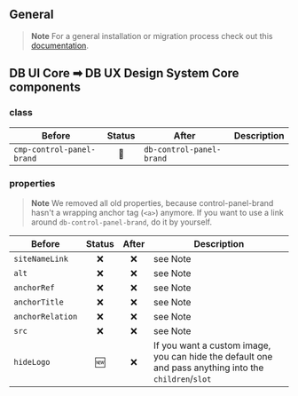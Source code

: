 ## General

> **Note**
> For a general installation or migration process check out this [documentation](https://www.npmjs.com/package/@db-ux/core-components).

## DB UI Core ➡ DB UX Design System Core components

### class

| Before      | Status | After      | Description |
| ----------- | :----: | ---------- | ----------- |
| `cmp-control-panel-brand` |   🔁   | `db-control-panel-brand` |             |

### properties

> **Note**
> We removed all old properties, because control-panel-brand hasn't a wrapping anchor tag (`<a>`) anymore.
> If you want to use a link around `db-control-panel-brand`, do it by yourself.

| Before           | Status | After | Description                                                                                           |
| ---------------- | :----: | :---: | ----------------------------------------------------------------------------------------------------- |
| `siteNameLink`   |   ❌   |  ❌   | see Note                                                                                              |
| `alt`            |   ❌   |  ❌   | see Note                                                                                              |
| `anchorRef`      |   ❌   |  ❌   | see Note                                                                                              |
| `anchorTitle`    |   ❌   |  ❌   | see Note                                                                                              |
| `anchorRelation` |   ❌   |  ❌   | see Note                                                                                              |
| `src`            |   ❌   |  ❌   | see Note                                                                                              |
| `hideLogo`       |   🆕   |  ❌   | If you want a custom image, you can hide the default one and pass anything into the `children`/`slot` |
